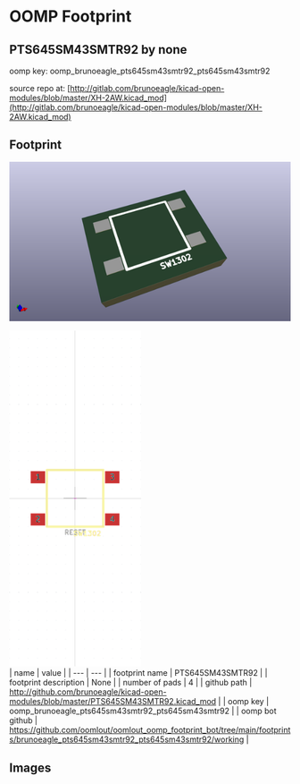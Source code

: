 # OOMP Footprint  
## PTS645SM43SMTR92  by none  
  
oomp key: oomp_brunoeagle_pts645sm43smtr92_pts645sm43smtr92  
  
source repo at: [http://gitlab.com/brunoeagle/kicad-open-modules/blob/master/XH-2AW.kicad_mod](http://gitlab.com/brunoeagle/kicad-open-modules/blob/master/XH-2AW.kicad_mod)  
## Footprint  
  
[![working_kicad_pcb_3d.png](working_kicad_pcb_3d_600.png)](working_kicad_pcb_3d.png)  
  
[![working.png](working_600.png)](working.png)  
| name | value | 
| --- | --- | 
| footprint name | PTS645SM43SMTR92 | 
| footprint description | None | 
| number of pads | 4 | 
| github path | http://github.com/brunoeagle/kicad-open-modules/blob/master/PTS645SM43SMTR92.kicad_mod | 
| oomp key | oomp_brunoeagle_pts645sm43smtr92_pts645sm43smtr92 | 
| oomp bot github | https://github.com/oomlout/oomlout_oomp_footprint_bot/tree/main/footprints/brunoeagle_pts645sm43smtr92_pts645sm43smtr92/working | 
## Images  
